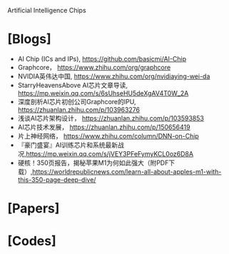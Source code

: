 Artificial Intelligence Chips

# [Blogs]
+ AI Chip (ICs and IPs), https://github.com/basicmi/AI-Chip
+ Graphcore， https://www.zhihu.com/org/graphcore
+ NVIDIA英伟达中国, https://www.zhihu.com/org/nvidiaying-wei-da
+ StarryHeavensAbove AI芯片文章导读, https://mp.weixin.qq.com/s/6sUhseHU5deXgAV4T0W_2A
+ 深度剖析AI芯片初创公司Graphcore的IPU, https://zhuanlan.zhihu.com/p/103963276
+ 浅谈AI芯片架构设计， https://zhuanlan.zhihu.com/p/103593853
+ AI芯片技术发展， https://zhuanlan.zhihu.com/p/150656419
+ 片上神经网络， https://www.zhihu.com/column/DNN-on-Chip
+ 『豪门盛宴』AI训练芯片和系统最新战况,https://mp.weixin.qq.com/s/jVEY3PFeFymyKCL0oz6D8A
+ 硬核！350页报告，揭秘苹果M1为何如此强大（附PDF下载）,https://worldrepublicnews.com/learn-all-about-apples-m1-with-this-350-page-deep-dive/


# [Papers]

# [Codes]

